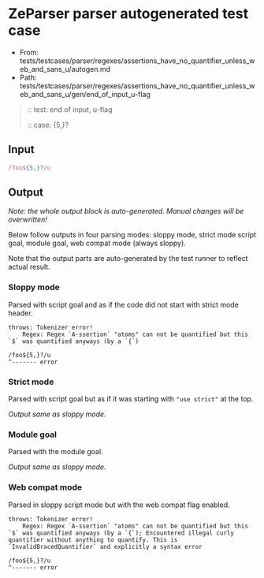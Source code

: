 # ZeParser parser autogenerated test case

- From: tests/testcases/parser/regexes/assertions_have_no_quantifier_unless_web_and_sans_u/autogen.md
- Path: tests/testcases/parser/regexes/assertions_have_no_quantifier_unless_web_and_sans_u/gen/end_of_input_u-flag

> :: test: end of input, u-flag
>
> :: case: {5,}?

## Input


`````js
/foo${5,}?/u
`````

## Output

_Note: the whole output block is auto-generated. Manual changes will be overwritten!_

Below follow outputs in four parsing modes: sloppy mode, strict mode script goal, module goal, web compat mode (always sloppy).

Note that the output parts are auto-generated by the test runner to reflect actual result.

### Sloppy mode

Parsed with script goal and as if the code did not start with strict mode header.

`````
throws: Tokenizer error!
    Regex: Regex `A-ssertion` "atoms" can not be quantified but this `$` was quantified anyways (by a `{`)

/foo${5,}?/u
^------- error
`````

### Strict mode

Parsed with script goal but as if it was starting with `"use strict"` at the top.

_Output same as sloppy mode._

### Module goal

Parsed with the module goal.

_Output same as sloppy mode._

### Web compat mode

Parsed in sloppy script mode but with the web compat flag enabled.

`````
throws: Tokenizer error!
    Regex: Regex `A-ssertion` "atoms" can not be quantified but this `$` was quantified anyways (by a `{`); Encountered illegal curly quantifier without anything to quantify. This is `InvalidBracedQuantifier` and explicitly a syntax error

/foo${5,}?/u
^------- error
`````

